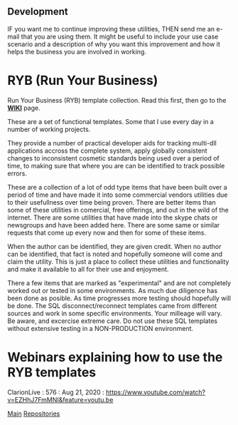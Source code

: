 ## Development
IF you want me to continue improving these utilities, THEN send me an e-mail that you are using them.
 It might be useful to include your use case scenario and a description of why you want this improvement and how it helps the business you are involved in working.

# RYB (Run Your Business)
Run Your Business (RYB) template collection. Read this first, then go to the [**WIKI**](https://github.com/RobertArtigas/RYB/wiki) page.

These are a set of functional templates. Some that I use every day in a number of working projects.

They provide a number of practical developer aids for tracking multi-dll applications accross the complete system, apply globally consistent changes to inconsistent cosmetic standards being used over a period of time, to making sure that where you are can be identified to track possible errors. 

These are a collection of a lot of odd type items that have been built over a period of time and have made it into some commercial vendors utilities due to their usefullness over time being proven. There are better items than some of these utilities in comercial, free offerings, and out in the wild of the internet. There are some utilities that have made into the skype chats or newsgroups and have been added here. There are some same or similar requests that come up every now and then for some of these items. 

When the author can be identified, they are given credit. When no author can be identified, that fact is noted and hopefully someone will come and claim the utility. This is just a place to collect these utilities and functionality and make it available to all for their use and enjoyment. 

There a few items that are marked as "experimental" and are not completely worked out or tested in some environments. As much due diligence has been done as posible. As time progresses more testing should hopefully will be done. The SQL disconnect/reconnect templates came from different sources and work in some specific environments. Your milleage will vary. Be aware, and excercise extreme care. Do not use these SQL templates without extensive testing in a NON-PRODUCTION environment.


# Webinars explaining how to use the RYB templates

ClarionLive :  576 : Aug 21, 2020 : https://www.youtube.com/watch?v=EZHhJ7FmMNI&feature=youtu.be

[Main](https://github.com/RobertArtigas) [Repositories](https://github.com/RobertArtigas?tab=repositories)



